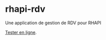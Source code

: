 # rhapi-rdv
Une application de gestion de RDV pour RHAPI

[Tester en ligne](https://rhapi-project.github.io/rhapi-rdv).
